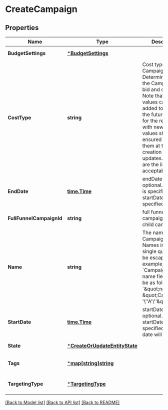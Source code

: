 # CreateCampaign

## Properties
Name | Type | Description | Notes
------------ | ------------- | ------------- | -------------
**BudgetSettings** | [***BudgetSettings**](BudgetSettings.md) |  | [default to null]
**CostType** | **string** | Cost type of the Campaign. Determines how the Campaign will bid and charge. Note that new values can be added to this list in the future. Support for the responses with newly addded values should be ensured for using them at the time of creation or updates. Following are the list of acceptable values  | Type | Description | | --- | --- | | \&quot;CPM\&quot; | [Default] The performance of the Campaign will be measured per 1000 impresions | | [optional] [default to null]
**EndDate** | [**time.Time**](time.Time.md) | endDate is optional. If endDate is specified, startDate must be specified as well. | [optional] [default to null]
**FullFunnelCampaignId** | **string** | full funnel campaign id for child campaign | [optional] [default to null]
**Name** | **string** | The name of the Campaign.  Note: Names including single quotes must be escaped. For example, to create &#x60;Campaign &#x27;A&#x27;&#x60;, the name field should be as follows: &#x60;\&quot;name\&quot;: \&quot;Campaign &#x27;\\&#x27;&#x27;A&#x27;\\&#x27;&#x27;\&quot;&#x60; | [default to null]
**StartDate** | [**time.Time**](time.Time.md) | startDate is optional. If startDate is not specified, current date will be used. | [optional] [default to null]
**State** | [***CreateOrUpdateEntityState**](CreateOrUpdateEntityState.md) |  | [default to null]
**Tags** | [***map[string]string**](map.md) |  | [optional] [default to null]
**TargetingType** | [***TargetingType**](TargetingType.md) |  | [optional] [default to null]

[[Back to Model list]](../README.md#documentation-for-models) [[Back to API list]](../README.md#documentation-for-api-endpoints) [[Back to README]](../README.md)

